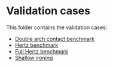 # Validation cases

This folder contains the validation cases:

- [Double arch contact benchmark](double_arch/README.md)
- [Hertz benchmark](hertz/README.md)
- [Full Hertz benchmark](hertz_full/README.md)
- [Shallow ironing](shallow_ironing_3D/README.md)
